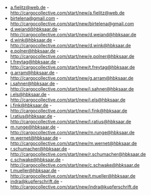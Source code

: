 - a.fielitz@web.de - http://cargocollective.com/start/new/a.fielitz@web.de
- birtelena@gmail.com - http://cargocollective.com/start/new/birtelena@gmail.com
- d.weiand@hbksaar.de  - http://cargocollective.com/start/new/d.weiand@hbksaar.de
- d.wink@hbksaar.de - http://cargocollective.com/start/new/d.wink@hbksaar.de
- e.polner@hbksaar.de - http://cargocollective.com/start/new/e.polner@hbksaar.de
- t.freytag@hbksaar.de - http://cargocollective.com/start/new/t.freytag@hbksaar.de
- g.arram@hbksaar.de - http://cargocollective.com/start/new/g.arram@hbksaar.de
- j.sahner@hbksaar.de - http://cargocollective.com/start/new/j.sahner@hbksaar.de
- j.els@hbksaar.de - http://cargocollective.com/start/new/j.els@hbksaar.de
- j.fink@hbksaar.de - http://cargocollective.com/start/new/j.fink@hbksaar.de
- l.ratius@hbksaar.de - http://cargocollective.com/start/new/l.ratius@hbksaar.de
- m.runge@hbksaar.de - http://cargocollective.com/start/new/m.runge@hbksaar.de
- m.wernet@hbksaar.de - http://cargocollective.com/start/new/m.wernet@hbksaar.de
- r.schumacher@hbksaar.de - http://cargocollective.com/start/new/r.schumacher@hbksaar.de
- c.schwake@hbksaar.de - http://cargocollective.com/start/new/c.schwake@hbksaar.de
- t.mueller@hbksaar.de - http://cargocollective.com/start/new/t.mueller@hbksaar.de
- indra@kupferschrift.de - http://cargocollective.com/start/new/indra@kupferschrift.de
